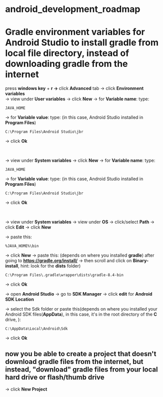 # android_development_roadmap


# Gradle environment variables for Android Studio to install gradle from local file directory, instead of downloading gradle from the internet

press <b>windows key</b> + <b>r -> </b> click <b>Advanced</b> tab -> click <b>Environment variables</b>
<br>
-> view under <b>User variables</b> -> click <b>New</b> -> for <b>Variable name</b>: type:
<pre><code>JAVA_HOME</code></pre>

-> for <b>Variable value</b>: type: (in this case, Android Studio installed in <b>Program Files</b>)
<pre><code>C:\Program Files\Android Studio\jbr</code></pre>


-> click <b>Ok</b>

<br>

-> view under <b>System variables</b> -> click <b>New</b> -> for <b>Variable name</b>: type:
<pre><code>JAVA_HOME</code></pre>

-> for <b>Variable value</b>: type: (in this case, Android Studio installed in <b>Program Files</b>)
<pre><code>C:\Program Files\Android Studio\jbr</code></pre>

-> click <b>Ok</b>

<br>

-> view under <b>System variables</b> -> view under <b>OS</b> -> click/select <b>Path</b> -> click <b>Edit</b> -> click <b>New</b> 

-> paste this:
<pre><code>%JAVA_HOME%\bin</code></pre>

-> click <b>New</b> -> paste this: (depends on where you installed <b>gradle</b>) after going to <b>https://gradle.org/install/</b> -> then scroll and click on <b>Binary-install</b>, hint: look for the <b>dists</b> folder)
<pre><code>C:\Program Files\.gradle\wrapper\dists\gradle-8.4-bin</code></pre>

-> click <b>Ok</b>

-> open <b>Android Studio</b> -> go to <b>SDK Manager</b> -> click <b>edit</b> for <b>Android SDK Location</b>

-> select the Sdk folder or paste this(depends on where you installed your Android SDK files(<b>AppData</b>), in this case, it's in the root directory of the <b>C</b> drive, ): 
<pre><code>C:\AppData\Local\Android\Sdk</code></pre>

-> click <b>Ok</b>

## now you be able to create a project that doesn't download gradle files from the internet, but instead, "download" gradle files from your local hard drive or flash/thumb drive
-> click <b>New Project</b>

<b></b>
